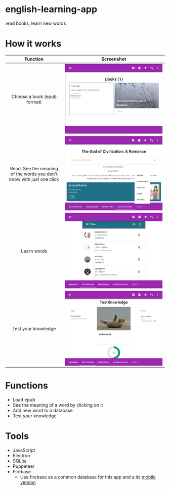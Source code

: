 # english-learning-app
read books, learn new words

# How it works

Function            |  Screenshot
:-------------------------:|:-------------------------:
Choose a book (epub format) |  ![](./screenshots/books.png)
Read. See the meaning of the words you don't know with just one click |  ![](./screenshots/reading.png)
Learn words |  ![](./screenshots/words.png)
Test your knowledge |  ![](./screenshots/test.png)

# Functions
- Load epub
- See the meaning of a word by clicking on it
- Add new word to a database
- Test your knowledge

# Tools
- JavaScript
- Electron
- SQLite
- Puppeteer
- Firebase
  - Use firebase as a common database for this app and a its [mobile version](https://github.com/pavelmarkov/ela-mobile-app)